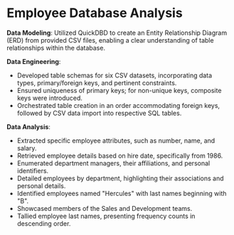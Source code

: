 # Employee Database Analysis

**Data Modeling**:
Utilized QuickDBD to create an Entity Relationship Diagram (ERD) from provided CSV files, enabling a clear understanding of table relationships within the database.

**Data Engineering**:
- Developed table schemas for six CSV datasets, incorporating data types, primary/foreign keys, and pertinent constraints.
- Ensured uniqueness of primary keys; for non-unique keys, composite keys were introduced.
- Orchestrated table creation in an order accommodating foreign keys, followed by CSV data import into respective SQL tables.

**Data Analysis**:
- Extracted specific employee attributes, such as number, name, and salary.
- Retrieved employee details based on hire date, specifically from 1986.
- Enumerated department managers, their affiliations, and personal identifiers.
- Detailed employees by department, highlighting their associations and personal details.
- Identified employees named "Hercules" with last names beginning with "B".
- Showcased members of the Sales and Development teams.
- Tallied employee last names, presenting frequency counts in descending order.
